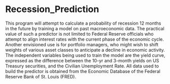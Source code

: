 # Recession_Prediction
This program will attempt to calculate a probability of recession 12 months in the future by training a model on past  macroeconomic data. 
The practical value of such a predictor is not limited to Federal Reserve officials who attempt to align interest rates with the current
phase of the economic cycle. Another envisioned use is for portfolio managers, who might wish to shift weights of various asset classes to
anticipate a decline in economic activity.   The independent variables being used to train the model are the yield curve, expressed as the
difference between the 10-yr and 3-month yields on US Treasury securities, and the Civilian Unemployment Rate. All data used to build  the
predictor is obtained from the Economic Database of the Federal Reserve Bank of St. Louis (FRED).
